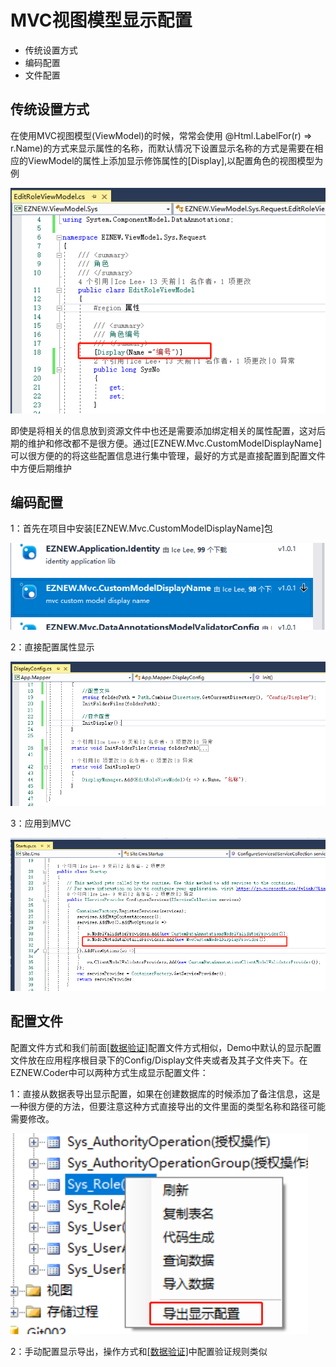# MVC视图模型显示配置

+ 传统设置方式
+ 编码配置
+ 文件配置

## 传统设置方式

在使用MVC视图模型(ViewModel)的时候，常常会使用 @Html.LabelFor(r) => r.Name)的方式来显示属性的名称，而默认情况下设置显示名称的方式是需要在相应的ViewModel的属性上添加显示修饰属性的[Display],以配置角色的视图模型为例

<img src="assets/images/displayconfig.png" alt="EZNEW" title="EZNEW">

即使是将相关的信息放到资源文件中也还是需要添加绑定相关的属性配置，这对后期的维护和修改都不是很方便。通过[EZNEW.Mvc.CustomModelDisplayName]可以很方便的的将这些配置信息进行集中管理，最好的方式是直接配置到配置文件中方便后期维护

## 编码配置

1：首先在项目中安装[EZNEW.Mvc.CustomModelDisplayName]包

<img src="assets/images/nuget_mvcdisplay.png" alt="EZNEW" title="EZNEW">

2：直接配置属性显示

<img src="assets/images/mvcdisplay_code.png" alt="EZNEW" title="EZNEW">

3：应用到MVC

<img src="assets/images/display_mvcconfigoption.png" alt="EZNEW" title="EZNEW">

## 配置文件

配置文件方式和我们前面[[数据验证]](datavalidation)配置文件方式相似，Demo中默认的显示配置文件放在应用程序根目录下的Config/Display文件夹或者及其子文件夹下。在EZNEW.Coder中可以两种方式生成显示配置文件：

1：直接从数据表导出显示配置，如果在创建数据库的时候添加了备注信息，这是一种很方便的方法，但要注意这种方式直接导出的文件里面的类型名称和路径可能需要修改。

<img src="assets/images/output_displayconfig.png" alt="EZNEW" title="EZNEW">

2：手动配置显示导出，操作方式和[[数据验证]](datavalidation)中配置验证规则类似
